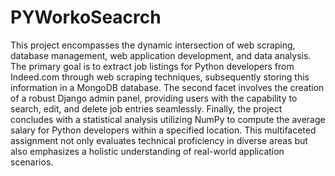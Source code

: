 # PYWorkoSeacrch

This project encompasses the dynamic intersection of web scraping, database management, web application development, and data analysis. The primary goal is to extract job listings for Python developers from Indeed.com through web scraping techniques, subsequently storing this information in a MongoDB database. The second facet involves the creation of a robust Django admin panel, providing users with the capability to search, edit, and delete job entries seamlessly. Finally, the project concludes with a statistical analysis utilizing NumPy to compute the average salary for Python developers within a specified location. This multifaceted assignment not only evaluates technical proficiency in diverse areas but also emphasizes a holistic understanding of real-world application scenarios.
